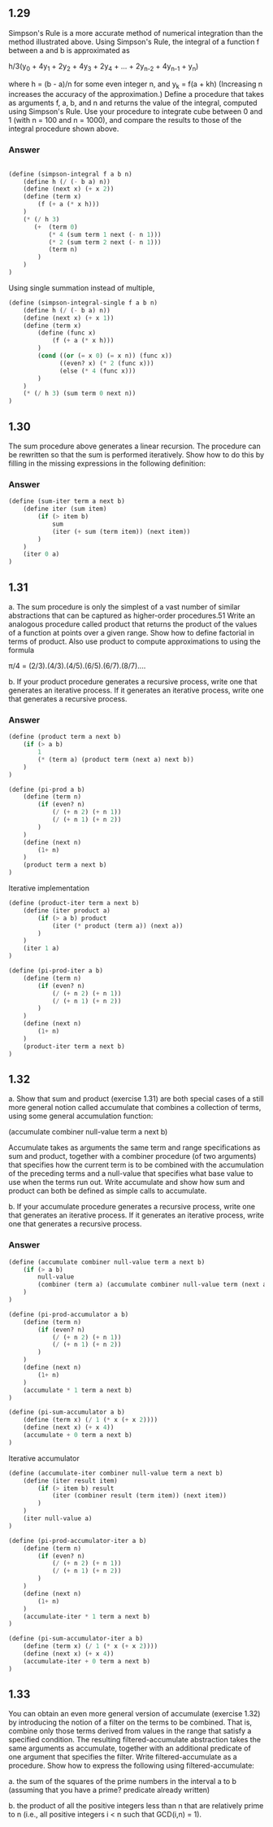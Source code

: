 ## 1.29
Simpson's Rule is a more accurate method of numerical integration than the method illustrated above. Using Simpson's Rule, the integral of a function f between a and b is approximated as

h/3(y<sub>0</sub> + 4y<sub>1</sub> + 2y<sub>2</sub> + 4y<sub>3</sub> + 2y<sub>4</sub> + ... + 2y<sub>n-2</sub> + 4y<sub>n-1</sub> + y<sub>n</sub>)

where h = (b - a)/n for some even integer n, and y<sub>k</sub> = f(a + kh) (Increasing n increases the accuracy of the approximation.) Define a procedure that takes as arguments f, a, b, and n and returns the value of the integral, computed using Simpson's Rule. Use your procedure to integrate cube between 0 and 1 (with n = 100 and n = 1000), and compare the results to those of the integral procedure shown above.

### Answer
```lisp

(define (simpson-integral f a b n)
    (define h (/ (- b a) n))
    (define (next x) (+ x 2))
    (define (term x)
        (f (+ a (* x h)))
    )
    (* (/ h 3)
       (+  (term 0)
           (* 4 (sum term 1 next (- n 1)))
           (* 2 (sum term 2 next (- n 1)))
           (term n)
        )
    )
)
```

Using single summation instead of multiple,
```lisp
(define (simpson-integral-single f a b n)
    (define h (/ (- b a) n))
    (define (next x) (+ x 1))
    (define (term x)
        (define (func x)
            (f (+ a (* x h)))
        )
        (cond ((or (= x 0) (= x n)) (func x))
              ((even? x) (* 2 (func x)))
              (else (* 4 (func x)))
        )
    )
    (* (/ h 3) (sum term 0 next n))
)
```

## 1.30
The sum procedure above generates a linear recursion. The procedure can be rewritten so that the sum is performed iteratively. Show how to do this by filling in the missing expressions in the following definition:

### Answer
```lisp
(define (sum-iter term a next b)
    (define iter (sum item)
        (if (> item b) 
            sum
            (iter (+ sum (term item)) (next item))
        )
    )
    (iter 0 a)
)
```

## 1.31
a. The sum procedure is only the simplest of a vast number of similar abstractions that can be captured as higher-order procedures.51 Write an analogous procedure called product that returns the product of the values of a function at points over a given range. Show how to define factorial in terms of product. Also use product to compute approximations to  using the formula

&pi;/4 = (2/3).(4/3).(4/5).(6/5).(6/7).(8/7)....

b. If your product procedure generates a recursive process, write one that generates an iterative process. If it generates an iterative process, write one that generates a recursive process.

### Answer
```lisp
(define (product term a next b)
    (if (> a b)
        1
        (* (term a) (product term (next a) next b))
    )
)

(define (pi-prod a b)
    (define (term n)
        (if (even? n)
            (/ (+ n 2) (+ n 1))
            (/ (+ n 1) (+ n 2))
        )
    )
    (define (next n)
        (1+ n)
    )
    (product term a next b)
)
```

Iterative implementation

```lisp
(define (product-iter term a next b)
    (define (iter product a)
        (if (> a b) product
            (iter (* product (term a)) (next a))
        )
    )
    (iter 1 a)
)

(define (pi-prod-iter a b)
    (define (term n)
        (if (even? n)
            (/ (+ n 2) (+ n 1))
            (/ (+ n 1) (+ n 2))
        )
    )
    (define (next n)
        (1+ n)
    )
    (product-iter term a next b)
)
```

## 1.32
a. Show that sum and product (exercise 1.31) are both special cases of a still more general notion called accumulate that combines a collection of terms, using some general accumulation function:

(accumulate combiner null-value term a next b)

Accumulate takes as arguments the same term and range specifications as sum and product, together with a combiner procedure (of two arguments) that specifies how the current term is to be combined with the accumulation of the preceding terms and a null-value that specifies what base value to use when the terms run out. Write accumulate and show how sum and product can both be defined as simple calls to accumulate.

b. If your accumulate procedure generates a recursive process, write one that generates an iterative process. If it generates an iterative process, write one that generates a recursive process.

### Answer
```lisp
(define (accumulate combiner null-value term a next b)
    (if (> a b)
        null-value
        (combiner (term a) (accumulate combiner null-value term (next a) next b))
    )
)

(define (pi-prod-accumulator a b)
    (define (term n)
        (if (even? n)
            (/ (+ n 2) (+ n 1))
            (/ (+ n 1) (+ n 2))
        )
    )
    (define (next n)
        (1+ n)
    )
    (accumulate * 1 term a next b)
)

(define (pi-sum-accumulator a b)
    (define (term x) (/ 1 (* x (+ x 2))))
    (define (next x) (+ x 4))
    (accumulate + 0 term a next b)
)
```

Iterative accumulator
```lisp
(define (accumulate-iter combiner null-value term a next b)
    (define (iter result item)
        (if (> item b) result
            (iter (combiner result (term item)) (next item))
        )
    )
    (iter null-value a)
)

(define (pi-prod-accumulator-iter a b)
    (define (term n)
        (if (even? n)
            (/ (+ n 2) (+ n 1))
            (/ (+ n 1) (+ n 2))
        )
    )
    (define (next n)
        (1+ n)
    )
    (accumulate-iter * 1 term a next b)
)

(define (pi-sum-accumulator-iter a b)
    (define (term x) (/ 1 (* x (+ x 2))))
    (define (next x) (+ x 4))
    (accumulate-iter + 0 term a next b)
)
```

## 1.33
You can obtain an even more general version of accumulate (exercise 1.32) by introducing the notion of a filter on the terms to be combined. That is, combine only those terms derived from values in the range that satisfy a specified condition. The resulting filtered-accumulate abstraction takes the same arguments as accumulate, together with an additional predicate of one argument that specifies the filter. Write filtered-accumulate as a procedure. Show how to express the following using filtered-accumulate:

a. the sum of the squares of the prime numbers in the interval a to b (assuming that you have a prime? predicate already written)

b. the product of all the positive integers less than n that are relatively prime to n (i.e., all positive integers i < n such that GCD(i,n) = 1).

